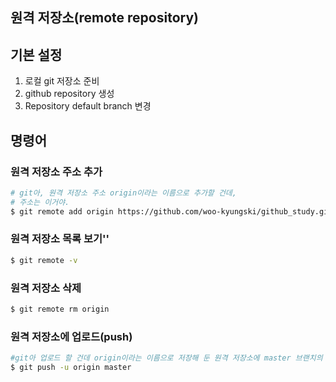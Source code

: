 ## 원격 저장소(remote repository)

## 기본 설정

1. 로컬 git 저장소 준비
2. github repository 생성
3. Repository default branch 변경



## 명령어

### 원격 저장소 주소 추가

```bash
# git아, 원격 저장소 주소 origin이라는 이름으로 추가할 건데, 
# 주소는 이거야.
$ git remote add origin https://github.com/woo-kyungski/github_study.git
```



### 원격 저장소 목록 보기''

```bash
$ git remote -v
```



### 원격 저장소 삭제

```bash
$ git remote rm origin
```



### 원격 저장소에 업로드(push)

```bash
#git아 업로드 할 건데 origin이라는 이름으로 저장해 둔 원격 저장소에 master 브랜치의 commit 내역들을 업로드 할 거야.
$ git push -u origin master
```

